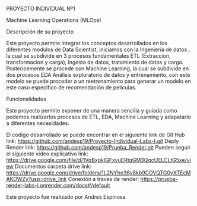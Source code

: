 PROYECTO INDIVIDUAL Nº1

Machine Learning Operations (MLOps)


Descripción de su proyecto

Este proyecto permite integrar los conceptos desarrollados en los diferentes modulos de Data Scientist, iniciamos con la Ingenieria de datos ,
la cual se subdivide en 3 procesos fundamentales ETL (Extraccion, transformacion y carga), ingesta de datos, tratamiento de datos y carga.
Posterioemente se procede con Machine Learning, la cual se subdivide en dos procesos  EDA Análisis exploratorio de datos y entrenamiento, con este modelo se puede proceder a un reetrenamiento para generar un modelo en este caso especifico de recomendación de peliculas.



Funcionalidades

Este proyecto permite exponer de una manera sencilla y guiada como podemos realizarlos procesos de ETL, EDA, Machine Learning y adapatarlo a diferentes necesidades.

El codigo desarrollado se puede encontrar en el siguiente link de Git Hub link: https://github.com/andesp19/Proyecto-Individual-Labs-I.git
Deply Render link: https://github.com/andesp19/Prueba_Render.git
Pueden seguir el siguiente video explicativo link: https://drive.google.com/file/d/1VqBxpkIGFxvuERtgGM3QqcUELCLtG5xe/view
Documentos carpeta drive link: https://drive.google.com/drive/folders/1L2NYhe36y8kb9COVQTG0yXTEcMAKDWZy?usp=drive_link
Conexión a traves de render: https://prueba-render-labs-i.onrender.com/docs#/default


Este proyecto fue realizado por Andres Espinosa